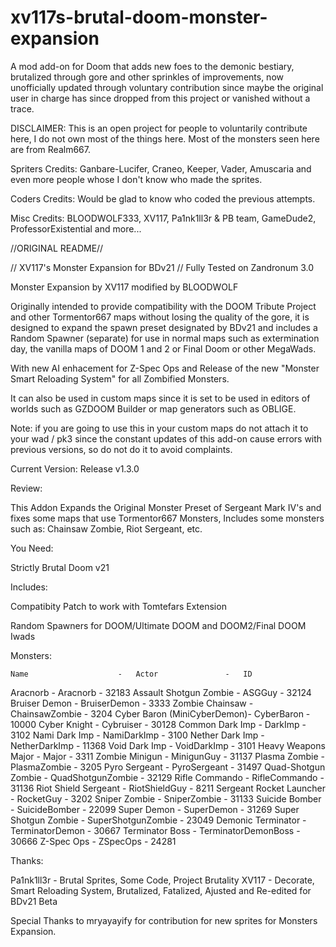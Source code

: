 # xv117s-brutal-doom-monster-expansion
A mod add-on for Doom that adds new foes to the demonic bestiary, brutalized through gore and other sprinkles of improvements, now unofficially updated through voluntary contribution since maybe the original user in charge has since dropped from this project or vanished without a trace.

DISCLAIMER: This is an open project for people to voluntarily contribute here, I do not own most of the things here. Most of the monsters seen here are from Realm667.

Spriters Credits: Ganbare-Lucifer, Craneo, Keeper, Vader, Amuscaria and even more people whose I don't know who made the sprites.

Coders Credits: Would be glad to know who coded the previous attempts.

Misc Credits: BLOODWOLF333, XV117, Pa1nk1ll3r & PB team, GameDude2, ProfessorExistential and more...

//ORIGINAL README//

// XV117's Monster Expansion for BDv21
// Fully Tested on Zandronum 3.0

Monster Expansion by XV117 modified by BLOODWOLF

Originally intended to provide compatibility with the DOOM Tribute Project 
and other Tormentor667 maps without losing the quality of the gore, it is 
designed to expand the spawn preset designated by BDv21 and includes 
a Random Spawner (separate) for use in normal maps such as 
extermination day, the vanilla maps of DOOM 1 and 2 or Final Doom or other
MegaWads.

With new AI enhacement for Z-Spec Ops and Release of the new 
"Monster Smart Reloading System" for all Zombified Monsters.

It can also be used in custom maps since it is set to be used in editors of 
worlds such as GZDOOM Builder or map generators such as OBLIGE.

Note: if you are going to use this in your custom maps do not attach it to your 
wad / pk3 since the constant updates of this add-on cause errors with previous 
versions, so do not do it to avoid complaints.

Current Version: Release v1.3.0

Review:

This Addon Expands the Original Monster Preset of Sergeant Mark IV's
and fixes some maps that use Tormentor667 Monsters, Includes some 
monsters such as: Chainsaw Zombie, Riot Sergeant, etc.

You Need:

Strictly Brutal Doom v21

Includes:

Compatibity Patch to work with Tomtefars Extension

Random Spawners for DOOM/Ultimate DOOM and DOOM2/Final DOOM Iwads

Monsters:

	Name					-	Actor				-	ID

Aracnorb					-	Aracnorb			-	32183
Assault Shotgun Zombie 		- 	ASGGuy				-	32124	
Bruiser Demon				- 	BruiserDemon		-	3333
Zombie Chainsaw 			- 	ChainsawZombie		-	3204
Cyber Baron (MiniCyberDemon)-	CyberBaron			-	10000
Cyber Knight				-	Cybruiser			-	30128
Common Dark Imp				-	DarkImp				-	3102
Nami Dark Imp				-	NamiDarkImp			-	3100
Nether Dark Imp				-	NetherDarkImp		-	11368
Void Dark Imp				-	VoidDarkImp			-	3101
Heavy Weapons Major			-	Major				-	3311
Zombie Minigun				-	MinigunGuy			-	31137
Plasma Zombie	 			- 	PlasmaZombie		-	3205
Pyro Sergeant	 			- 	PyroSergeant		-	31497
Quad-Shotgun Zombie 		- 	QuadShotgunZombie	-	32129
Rifle Commando	 			- 	RifleCommando		-	31136
Riot Shield Sergeant 		- 	RiotShieldGuy		-	8211
Sergeant Rocket Launcher 	- 	RocketGuy			-	3202
Sniper Zombie				-	SniperZombie		-	31133
Suicide Bomber				-	SuicideBomber		-	22099
Super Demon					-	SuperDemon			-	31269
Super Shotgun Zombie		-	SuperShotgunZombie	-	23049
Demonic Terminator			-	TerminatorDemon		-	30667
Terminator Boss				-	TerminatorDemonBoss	-	30666
Z-Spec Ops					-	ZSpecOps			-	24281

Thanks:

Pa1nk1ll3r - Brutal Sprites, Some Code, Project Brutality
XV117 - Decorate, Smart Reloading System, Brutalized, Fatalized, Ajusted and Re-edited for BDv21 Beta

Special Thanks to mryayayify for contribution for new sprites for Monsters Expansion.
